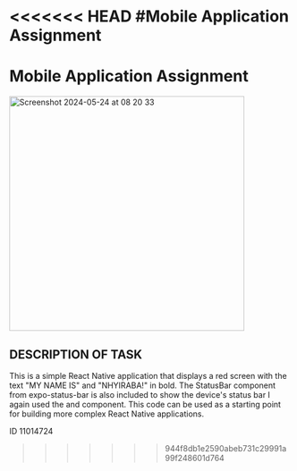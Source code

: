 <<<<<<< HEAD
#Mobile Application Assignment
=======
# Mobile Application Assignment

 <img width="420" alt="Screenshot 2024-05-24 at 08 20 33" src="https://github.com/Kofidell4545/rn-assignment2-11014724/assets/151035682/de627cc1-ce1c-4b69-af5c-ce29275c0614">
 
 ## DESCRIPTION OF TASK 
 This is a simple React Native application that displays a red screen with the text "MY NAME IS" and "NHYIRABA!" in bold. The StatusBar component from expo-status-bar is also included to show the device's status bar I again used the <View> and <Text> component. This code can be used as a starting point for building more complex React Native applications.
 

 ID 11014724
>>>>>>> 944f8db1e2590abeb731c29991a99f248601d764
